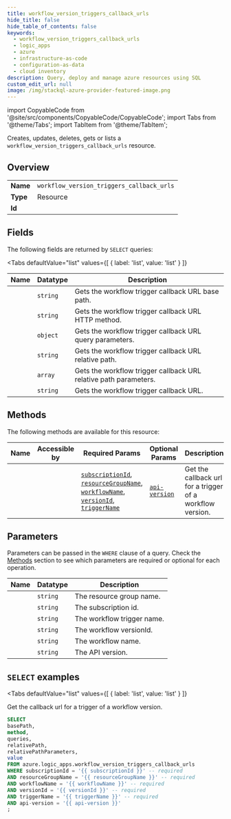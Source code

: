 ```yaml
--- 
title: workflow_version_triggers_callback_urls
hide_title: false
hide_table_of_contents: false
keywords:
  - workflow_version_triggers_callback_urls
  - logic_apps
  - azure
  - infrastructure-as-code
  - configuration-as-data
  - cloud inventory
description: Query, deploy and manage azure resources using SQL
custom_edit_url: null
image: /img/stackql-azure-provider-featured-image.png
---
```


import CopyableCode from '@site/src/components/CopyableCode/CopyableCode';
import Tabs from '@theme/Tabs';
import TabItem from '@theme/TabItem';

Creates, updates, deletes, gets or lists a <code>workflow_version_triggers_callback_urls</code> resource.

## Overview
<table><tbody>
<tr><td><b>Name</b></td><td><code>workflow_version_triggers_callback_urls</code></td></tr>
<tr><td><b>Type</b></td><td>Resource</td></tr>
<tr><td><b>Id</b></td><td><CopyableCode code="azure.logic_apps.workflow_version_triggers_callback_urls" /></td></tr>
</tbody></table>

## Fields

The following fields are returned by `SELECT` queries:

<Tabs
    defaultValue="list"
    values={[
        { label: 'list', value: 'list' }
    ]}
>
<TabItem value="list">

<table>
<thead>
    <tr>
    <th>Name</th>
    <th>Datatype</th>
    <th>Description</th>
    </tr>
</thead>
<tbody>
<tr>
    <td><CopyableCode code="basePath" /></td>
    <td><code>string</code></td>
    <td>Gets the workflow trigger callback URL base path.</td>
</tr>
<tr>
    <td><CopyableCode code="method" /></td>
    <td><code>string</code></td>
    <td>Gets the workflow trigger callback URL HTTP method.</td>
</tr>
<tr>
    <td><CopyableCode code="queries" /></td>
    <td><code>object</code></td>
    <td>Gets the workflow trigger callback URL query parameters.</td>
</tr>
<tr>
    <td><CopyableCode code="relativePath" /></td>
    <td><code>string</code></td>
    <td>Gets the workflow trigger callback URL relative path.</td>
</tr>
<tr>
    <td><CopyableCode code="relativePathParameters" /></td>
    <td><code>array</code></td>
    <td>Gets the workflow trigger callback URL relative path parameters.</td>
</tr>
<tr>
    <td><CopyableCode code="value" /></td>
    <td><code>string</code></td>
    <td>Gets the workflow trigger callback URL.</td>
</tr>
</tbody>
</table>
</TabItem>
</Tabs>

## Methods

The following methods are available for this resource:

<table>
<thead>
    <tr>
    <th>Name</th>
    <th>Accessible by</th>
    <th>Required Params</th>
    <th>Optional Params</th>
    <th>Description</th>
    </tr>
</thead>
<tbody>
<tr>
    <td><a href="#list"><CopyableCode code="list" /></a></td>
    <td><CopyableCode code="select" /></td>
    <td><a href="#parameter-subscriptionId"><code>subscriptionId</code></a>, <a href="#parameter-resourceGroupName"><code>resourceGroupName</code></a>, <a href="#parameter-workflowName"><code>workflowName</code></a>, <a href="#parameter-versionId"><code>versionId</code></a>, <a href="#parameter-triggerName"><code>triggerName</code></a></td>
    <td><a href="#parameter-api-version"><code>api-version</code></a></td>
    <td>Get the callback url for a trigger of a workflow version.</td>
</tr>
</tbody>
</table>

## Parameters

Parameters can be passed in the `WHERE` clause of a query. Check the [Methods](#methods) section to see which parameters are required or optional for each operation.

<table>
<thead>
    <tr>
    <th>Name</th>
    <th>Datatype</th>
    <th>Description</th>
    </tr>
</thead>
<tbody>
<tr id="parameter-resourceGroupName">
    <td><CopyableCode code="resourceGroupName" /></td>
    <td><code>string</code></td>
    <td>The resource group name.</td>
</tr>
<tr id="parameter-subscriptionId">
    <td><CopyableCode code="subscriptionId" /></td>
    <td><code>string</code></td>
    <td>The subscription id.</td>
</tr>
<tr id="parameter-triggerName">
    <td><CopyableCode code="triggerName" /></td>
    <td><code>string</code></td>
    <td>The workflow trigger name.</td>
</tr>
<tr id="parameter-versionId">
    <td><CopyableCode code="versionId" /></td>
    <td><code>string</code></td>
    <td>The workflow versionId.</td>
</tr>
<tr id="parameter-workflowName">
    <td><CopyableCode code="workflowName" /></td>
    <td><code>string</code></td>
    <td>The workflow name.</td>
</tr>
<tr id="parameter-api-version">
    <td><CopyableCode code="api-version" /></td>
    <td><code>string</code></td>
    <td>The API version.</td>
</tr>
</tbody>
</table>

## `SELECT` examples

<Tabs
    defaultValue="list"
    values={[
        { label: 'list', value: 'list' }
    ]}
>
<TabItem value="list">

Get the callback url for a trigger of a workflow version.

```sql
SELECT
basePath,
method,
queries,
relativePath,
relativePathParameters,
value
FROM azure.logic_apps.workflow_version_triggers_callback_urls
WHERE subscriptionId = '{{ subscriptionId }}' -- required
AND resourceGroupName = '{{ resourceGroupName }}' -- required
AND workflowName = '{{ workflowName }}' -- required
AND versionId = '{{ versionId }}' -- required
AND triggerName = '{{ triggerName }}' -- required
AND api-version = '{{ api-version }}'
;
```
</TabItem>
</Tabs>
